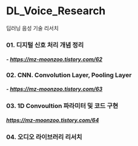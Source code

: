 # DL_Voice_Research
딥러닝 음성 기술 리서치 

### 01. 디지털 신호 처리 개념 정리
##### - https://mz-moonzoo.tistory.com/62

### 02. CNN. Convolution Layer, Pooling Layer
##### - https://mz-moonzoo.tistory.com/63

### 03. 1D Convoultion 파라미터 및 코드 구현
##### https://mz-moonzoo.tistory.com/64

### 04. 오디오 라이브러리 리서치

